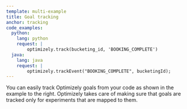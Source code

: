 ```yaml
---
template: multi-example
title: Goal tracking
anchor: tracking
code_examples:
  python:
    lang: python
    request: |
        optimizely.track(bucketing_id, 'BOOKING_COMPLETE')
  java:
    lang: java
    request: |
        optimizely.trackEvent("BOOKING_COMPLETE", bucketingId);
---
```


You can easily track Optimizely goals from your code as shown in the example to the right. Optimizely takes care of making sure that goals are tracked only for experiments that are mapped to them.
